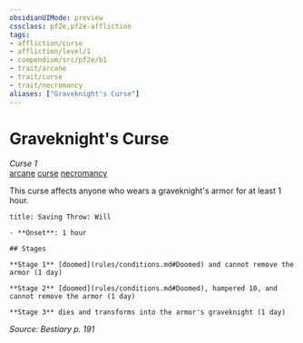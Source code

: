 ```yaml
---
obsidianUIMode: preview
cssclass: pf2e,pf2e-affliction
tags:
- affliction/curse
- affliction/level/1
- compendium/src/pf2e/b1
- trait/arcane
- trait/curse
- trait/necromancy
aliases: ["Graveknight's Curse"]
---
```

# Graveknight's Curse
*Curse 1*  
[arcane](rules/traits/arcane.md "Arcane Tradition Trait")  [curse](rules/traits/curse.md "Curse Effect Trait")  [necromancy](rules/traits/necromancy.md "Necromancy School Trait")  

This curse affects anyone who wears a graveknight's armor for at least 1 hour.

```ad-inline-affliction
title: Saving Throw: Will

- **Onset**: 1 hour

## Stages

**Stage 1** [doomed](rules/conditions.md#Doomed) and cannot remove the armor (1 day)

**Stage 2** [doomed](rules/conditions.md#Doomed), hampered 10, and cannot remove the armor (1 day)

**Stage 3** dies and transforms into the armor's graveknight (1 day)
```

*Source: Bestiary p. 191*
